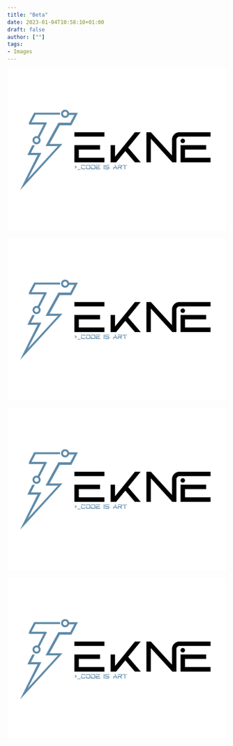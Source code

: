 ```yaml
---
title: "Beta"
date: 2023-01-04T10:58:10+01:00
draft: false
author: [""]
tags:
- Images
---
```


![TEKNE][IMG]

[IMG]: l.JPEG

<img title="a title" alt="Alt text" src="Logo2.jpg">

![TEKNE Club](l.JPEG)

![TEKNE Club Logo](Logo2.jpg)